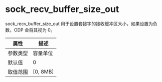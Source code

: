 # sock_recv_buffer_size_out

sock_recv_buffer_size_out 用于设置套接字的接收缓冲区大小，如果设置为负数，ODP 会将其视为 0。

|  属性    | 描述     |
|----------|---------|
| 参数类型 |   容量单位      |
| 默认值   | 0     |
| 取值范围 | [0, 8MB] |
